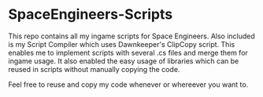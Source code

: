 # SpaceEngineers-Scripts

This repo contains all my ingame scripts for Space Engineers. Also included is my Script Compiler which uses Dawnkeeper's ClipCopy script. This enables me to implement scripts with several .cs files and merge them for ingame usage. It also enabled the easy usage of libraries which can be reused in scripts without manually copying the code.

Feel free to reuse and copy my code whenever or whereever you want to.
